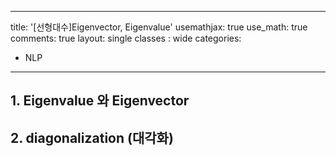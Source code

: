 

---
title: '[선형대수]Eigenvector, Eigenvalue'
usemathjax: true
use_math: true
comments: true
layout: single
classes : wide
categories:

  - NLP

---

## 1. Eigenvalue 와 Eigenvector



## 2. diagonalization (대각화)

